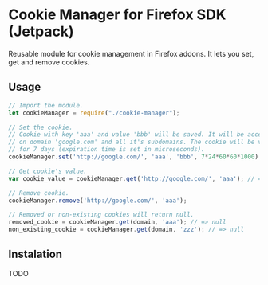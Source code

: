 Cookie Manager for Firefox SDK (Jetpack)
========================================

Reusable module for cookie management in Firefox addons. It lets you set, get and remove cookies.

Usage
-----

```javascript
// Import the module.
let cookieManager = require("./cookie-manager");

// Set the cookie.
// Cookie with key 'aaa' and value 'bbb' will be saved. It will be accessible
// on domain 'google.com' and all it's subdomains. The cookie will be valid
// for 7 days (expiration time is set in microseconds).
cookieManager.set('http://google.com/', 'aaa', 'bbb', 7*24*60*60*1000);

// Get cookie's value.
var cookie_value = cookieManager.get('http://google.com/', 'aaa'); // => 'bbb'

// Remove cookie.
cookieManager.remove('http://google.com/', 'aaa');

// Removed or non-existing cookies will return null.
removed_cookie = cookieManager.get(domain, 'aaa'); // => null
non_existing_cookie = cookieManager.get(domain, 'zzz'); // => null
```

Instalation
-----------

TODO
